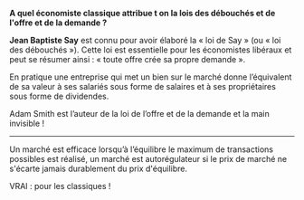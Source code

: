 **A quel économiste classique attribue t on la lois des débouchés et de l'offre et de la demande ?**

**Jean Baptiste Say** est connu pour avoir élaboré la « loi de Say » (ou « loi des débouchés »). Cette loi est essentielle pour les économistes libéraux et peut se résumer ainsi : « toute offre crée sa propre demande ».

En pratique une entreprise qui met un bien sur le marché donne l’équivalent de sa valeur à ses salariés sous forme de salaires et à ses propriétaires sous forme de dividendes.

Adam Smith est l’auteur de la loi de l’offre et de la demande et la main invisible !

---
Un marché est efficace lorsqu’à l’équilibre le maximum de transactions possibles est réalisé, un marché est autorégulateur si le prix de marché ne s'écarte jamais durablement du prix d'équilibre.

VRAI : pour les classiques !